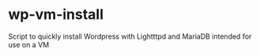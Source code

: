 # wp-vm-install
Script to quickly install Wordpress with Lightttpd and MariaDB intended for use on a VM
